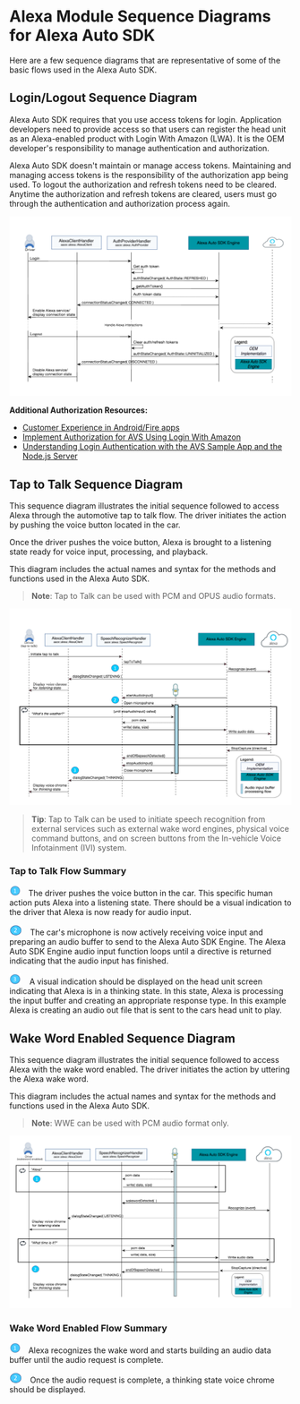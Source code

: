 # Alexa Module Sequence Diagrams for Alexa Auto SDK

Here are a few sequence diagrams that are representative of some of the basic flows used in the Alexa Auto SDK.

## Login/Logout Sequence Diagram<a id="loginlogout"></a>

Alexa Auto SDK requires that you use access tokens for login. Application developers need to provide access so that users can register the head unit as an Alexa-enabled product with Login With Amazon (LWA). It is the OEM developer's responsibility to manage authentication and authorization.

Alexa Auto SDK doesn't maintain or manage access tokens. Maintaining and managing access tokens is the responsibility of the authorization app being used. To logout the authorization and refresh tokens need to be cleared. Anytime the authorization and refresh tokens are cleared, users must go through the authentication and authorization process again.

![sequence_loginlogout](./assets/aac-loginout.png)

**Additional Authorization Resources:**

* [Customer Experience in Android/Fire apps](https://developer.amazon.com/docs/login-with-amazon/customer-experience-android.html#login-flows)
* [Implement Authorization for AVS Using Login With Amazon](https://developer.amazon.com/alexa-voice-service/auth)
* [Understanding Login Authentication with the AVS Sample App and the Node.js Server](https://developer.amazon.com/blogs/alexa/post/bb4a34ad-f805-43d9-bbe0-c113105dd8fd/understanding-login-authentication-with-the-avs-sample-app-and-the-node-js-server)

## Tap to Talk Sequence Diagram<a id="taptotalk"></a>

This sequence diagram illustrates the initial sequence followed to access Alexa through the automotive tap to talk flow. The driver initiates the  action by pushing the voice button located in the car.

Once the driver pushes the voice button, Alexa is brought to a listening state ready for voice input, processing, and playback.

This diagram includes the actual names and syntax for the methods and functions used in the Alexa Auto SDK.

> **Note**: Tap to Talk can be used with PCM and OPUS audio formats.

![ToT Diagram](./assets/aac-seq-ttt.png)

> **Tip**: Tap to Talk can be used to initiate speech recognition from external services such as external wake word engines, physical voice command buttons, and on screen buttons from the In-vehicle Voice Infotainment (IVI) system.

### Tap to Talk Flow Summary

![numberone](./assets/number-1.png) &ensp; The driver pushes the voice button in the car. This specific human action puts Alexa into a listening state. There should be a visual indication to the driver that Alexa is now ready for audio input.  

![numbertwo](./assets/number-2.png) &ensp; The car's microphone is now actively receiving voice input and preparing an audio buffer to send to the Alexa Auto SDK Engine. The Alexa Auto SDK Engine audio input function loops until a directive is returned indicating that the audio input has finished.  

![numberthree](./assets/number-3.png) &ensp; A visual indication should be displayed on the head unit screen indicating that Alexa is in a thinking state. In this state, Alexa is processing the input buffer and creating an appropriate response type. In this example Alexa is creating an audio out file that is sent to the cars head unit to play.  

## Wake Word Enabled Sequence Diagram<a id="wakewordenabled"></a>

This sequence diagram illustrates the initial sequence followed to access Alexa with the wake word enabled. The driver initiates the action by uttering the Alexa wake word.

This diagram includes the actual names and syntax for the methods and functions used in the Alexa Auto SDK.

> **Note**: WWE can be used with PCM audio format only.

![WWE Diagram](./assets/aac-seq-wwe.png)

### Wake Word Enabled Flow Summary

![numberone](./assets/number-1.png) &ensp; Alexa recognizes the wake word and starts building an audio data buffer until the audio request is complete.  

![numbertwo](./assets/number-2.png) &ensp; Once the audio request is complete, a thinking state voice chrome should be displayed.  
